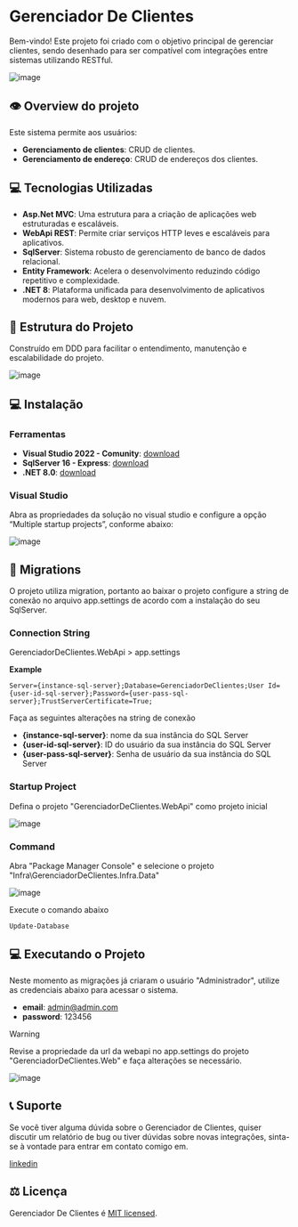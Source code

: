 # Gerenciador De Clientes

Bem-vindo! Este projeto foi criado com o objetivo principal de gerenciar clientes, sendo desenhado para ser compatível com integrações entre sistemas utilizando RESTful.

![image](docs/images/sytem.png)

## :eye: Overview do projeto

Este sistema permite aos usuários:

- **Gerenciamento de clientes**: CRUD de clientes.
- **Gerenciamento de endereço**: CRUD de endereços dos clientes.

## :computer: Tecnologias Utilizadas

- **Asp.Net MVC**: Uma estrutura para a criação de aplicações web estruturadas e escaláveis.
- **WebApi REST**: Permite criar serviços HTTP leves e escaláveis ​​para aplicativos.
- **SqlServer**: Sistema robusto de gerenciamento de banco de dados relacional.
- **Entity Framework**: Acelera o desenvolvimento reduzindo código repetitivo e complexidade.
- **.NET 8**: Plataforma unificada para desenvolvimento de aplicativos modernos para web, desktop e nuvem.

## 📁 Estrutura do Projeto

Construído em DDD para facilitar o entendimento, manutenção e escalabilidade do projeto.

![image](docs/images/project_structure_2.png)

## :computer: Instalação

### Ferramentas

- **Visual Studio 2022 - Comunity**: [download](https://visualstudio.microsoft.com/pt-br/vs/community/)
- **SqlServer 16 - Express**: [download](https://www.microsoft.com/pt-br/sql-server/sql-server-downloads)
- **.NET 8.0**: [download](https://dotnet.microsoft.com/pt-br/download/dotnet/8.0)

### Visual Studio

Abra as propriedades da solução no visual studio e configure a opção “Multiple startup projects”, conforme abaixo:

![image](docs/images/solution-properties.png)

## :floppy_disk: Migrations

O projeto utiliza migration, portanto ao baixar o projeto configure a string de conexão no arquivo app.settings de acordo com a instalação do seu SqlServer.

### Connection String

GerenciadorDeClientes.WebApi > app.settings

**Example**
```
Server={instance-sql-server};Database=GerenciadorDeClientes;User Id={user-id-sql-server};Password={user-pass-sql-server};TrustServerCertificate=True;
```

Faça as seguintes alterações na string de conexão
- **{instance-sql-server}**: nome da sua instância do SQL Server
- **{user-id-sql-server}**: ID do usuário da sua instância do SQL Server
- **{user-pass-sql-server}**: Senha de usuário da sua instância do SQL Server

### Startup Project

Defina o projeto "GerenciadorDeClientes.WebApi" como projeto inicial

![image](docs/images/startup-project.png)

### Command

Abra "Package Manager Console" e selecione o projeto "Infra\GerenciadorDeClientes.Infra.Data"

![image](docs/images/package-manager-console.png)

Execute o comando abaixo

```
Update-Database
```

## :computer: Executando o Projeto

Neste momento as migrações já criaram o usuário "Administrador", utilize as credenciais abaixo para acessar o sistema.

- **email**: admin@admin.com
- **password**: 123456

> [!WARNING]
> Revise a propriedade da url da webapi no app.settings do projeto "GerenciadorDeClientes.Web" e faça alterações se necessário.

![image](docs/images/login4.png)

## :telephone_receiver: Suporte

Se você tiver alguma dúvida sobre o Gerenciador de Clientes, quiser discutir um relatório de bug ou tiver dúvidas sobre novas integrações, sinta-se à vontade para entrar em contato comigo em.

[linkedin](https://www.linkedin.com/in/evilon-do-nascimento-vieira-0924082a/)

## ⚖️ Licença

Gerenciador De Clientes é [MIT licensed](./LICENSE).
